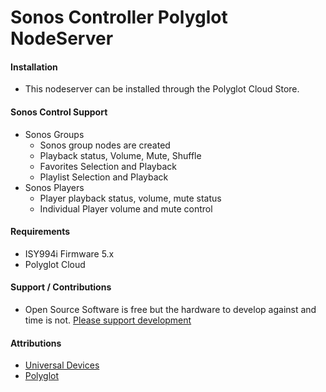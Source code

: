 # Sonos Controller Polyglot NodeServer

#### Installation
- This nodeserver can be installed through the Polyglot Cloud Store.

#### Sonos Control Support
- Sonos Groups
  * Sonos group nodes are created
  * Playback status, Volume, Mute, Shuffle
  * Favorites Selection and Playback
  * Playlist Selection and Playback
- Sonos Players
  * Player playback status, volume, mute status
  * Individual Player volume and mute control

#### Requirements
- ISY994i Firmware 5.x
- Polyglot Cloud

#### Support / Contributions
- Open Source Software is free but the hardware to develop against and time is not.
[Please support development](https://www.paypal.me/simplextech)

#### Attributions
- [Universal Devices](https://www.universal-devices.com/)
- [Polyglot](https://github.com/UniversalDevicesInc/polyglot-v2)
